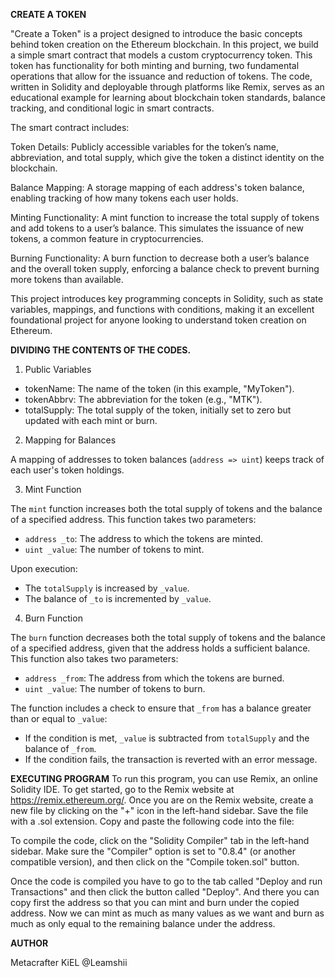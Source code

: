 **CREATE A TOKEN**

"Create a Token" is a project designed to introduce the basic concepts behind token creation on the Ethereum blockchain. In this project, we build a simple smart contract that models a custom cryptocurrency token. This token has functionality for both minting and burning, two fundamental operations that allow for the issuance and reduction of tokens. The code, written in Solidity and deployable through platforms like Remix, serves as an educational example for learning about blockchain token standards, balance tracking, and conditional logic in smart contracts.

The smart contract includes:

Token Details: Publicly accessible variables for the token’s name, abbreviation, and total supply, which give the token a distinct identity on the blockchain.

Balance Mapping: A storage mapping of each address's token balance, enabling tracking of how many tokens each user holds.

Minting Functionality: A mint function to increase the total supply of tokens and add tokens to a user’s balance. This simulates the issuance of new tokens, a common feature in cryptocurrencies.

Burning Functionality: A burn function to decrease both a user’s balance and the overall token supply, enforcing a balance check to prevent burning more tokens than available.

This project introduces key programming concepts in Solidity, such as state variables, mappings, and functions with conditions, making it an excellent foundational project for anyone looking to understand token creation on Ethereum.

**DIVIDING THE CONTENTS OF THE CODES.**

1. Public Variables
   
- tokenName: The name of the token (in this example, "MyToken").
- tokenAbbrv: The abbreviation for the token (e.g., "MTK").
- totalSupply: The total supply of the token, initially set to zero but updated with each mint or burn.

2. Mapping for Balances

A mapping of addresses to token balances (`address => uint`) keeps track of each user's token holdings.

3. Mint Function

The `mint` function increases both the total supply of tokens and the balance of a specified address. This function takes two parameters:
- `address _to`: The address to which the tokens are minted.
- `uint _value`: The number of tokens to mint.

Upon execution:
- The `totalSupply` is increased by `_value`.
- The balance of `_to` is incremented by `_value`.

4. Burn Function

The `burn` function decreases both the total supply of tokens and the balance of a specified address, given that the address holds a sufficient balance. This function also takes two parameters:
- `address _from`: The address from which the tokens are burned.
- `uint _value`: The number of tokens to burn.

The function includes a check to ensure that `_from` has a balance greater than or equal to `_value`:
- If the condition is met, `_value` is subtracted from `totalSupply` and the balance of `_from`.
- If the condition fails, the transaction is reverted with an error message.

**EXECUTING PROGRAM**
To run this program, you can use Remix, an online Solidity IDE. To get started, go to the Remix website at https://remix.ethereum.org/.
Once you are on the Remix website, create a new file by clicking on the "+" icon in the left-hand sidebar. Save the file with a .sol extension. Copy and paste the following code into the file:

To compile the code, click on the "Solidity Compiler" tab in the left-hand sidebar. Make sure the "Compiler" option is set to "0.8.4" (or another compatible version), and then click on the "Compile token.sol" button. 

Once the code is compiled you have to go to the tab called "Deploy and  run Transactions" and then click the button called "Deploy". And there you can copy first the address so that you can mint and burn under the copied address. Now we can mint as much as many values as we want and burn as much as only equal to the remaining balance under the address.

**AUTHOR**


Metacrafter KiEL
@Leamshii


